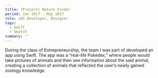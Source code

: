 ```yaml
---
title: (Project) Nature Finder
period: Jan 2017 - May 2017
role: iOS Developer, Designer
tags: 
  - Swift
  - Sketch
summary: ''
---
```

During the class of Entrepreneurship, the team I was part of developed an app using Swift. The app was a “real-life Pokedex,” where people would take pictures of animals and then see information about the said animal, creating a collection of animals that reflected the user’s newly gained zoology knowledge.